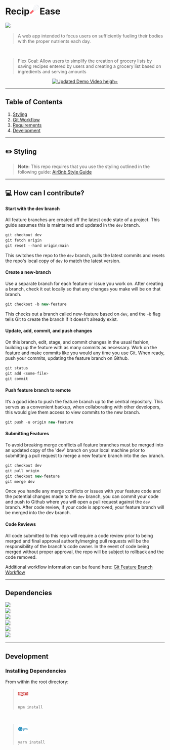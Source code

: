 # Recip<img src='./recip-ease.png' height='32' width='32'>Ease 

<img src="https://img.shields.io/github/license/sbirvin1s/recip-ease?style=flat-square"/>

> A web app intended to focus users on sufficiently fueling their bodies with the proper nutrients each day. 
<br/>

> Flex Goal: Allow users to simplify the creation of grocery lists by saving recipes entered by users and creating a grocery list based on ingredients and serving amounts

<p align="center">
  <a href="https://www.youtube.com/shorts/RRbkwgZDHXY">
    <img 
      src="https://res.cloudinary.com/dsfj56bcp/image/upload/v1675808835/Screenshot_2023-02-07_144251_y7flw9.png"
      alt="Updated Demo Video
      heigh="422"
      width="195"
    />
  </a>
</p>

---

## Table of Contents

1. [Styling](#pencil2-styling)
1. [Git Workflow](#computer-how-can-i-contribute)
1. [Requirements](#requirements)
1. [Development](#development)


---
## :pencil2: Styling

> **Note:** This repo requires that you use the styling outlined in the following guide: [AirBnb Style Guide](https://github.com/airbnb/javascript)
---

## :computer: How can I contribute?

#### Start with the dev branch
All feature branches are created off the latest code state of a project. This guide assumes this is maintained and updated in the `dev` branch.

```jsx
git checkout dev
git fetch origin
git reset --hard origin/main
```
This switches the repo to the `dev` branch, pulls the latest commits and resets the repo's local copy of `dev` to match the latest version.

#### Create a new-branch
Use a separate branch for each feature or issue you work on. After creating a branch, check it out locally so that any changes you make will be on that branch.

```jsx
git checkout -b new-feature
```

This checks out a branch called new-feature based on `dev`, and the `-b` flag tells Git to create the branch if it doesn’t already exist.

#### Update, add, commit, and push changes
On this branch, edit, stage, and commit changes in the usual fashion, building up the feature with as many commits as necessary. Work on the feature and make commits like you would any time you use Git. When ready, push your commits, updating the feature branch on Github.

```jsx
git status
git add <some-file>
git commit
```

#### Push feature branch to remote
It’s a good idea to push the feature branch up to the central repository. This serves as a convenient backup, when collaborating with other developers, this would give them access to view commits to the new branch.

```jsx
git push -u origin new-feature
```

#### Submitting Features
To avoid breaking merge conflicts all feature branches must be merged into an updated copy of the 'dev' branch on your local machine prior to submitting a pull request to merge a new feature branch into the `dev` branch.

```jsx
git checkout dev
git pull origin
git checkout new-feature
git merge dev
```

Once you handle any merge conflicts or issues with your feature code and the potential changes made to the `dev` branch, you can commit your code and push to Github where you will open a pull request against the `dev` branch. After code review, if your code is approved, your feature branch will be merged into the dev branch.


#### Code Reviews
All code submitted to this repo will require a code review prior to being merged and final approval authority/merging pull requests will be the responsibility of the branch's code owner. In the event of code being merged without proper approval, the repo will be subject to rollback and the code removed.


Additional workflow information can be found here: [Git Feature Branch Workflow](https://www.atlassian.com/git/tutorials/comparing-workflows/feature-branch-workflow)

---

## Dependencies
<div>
<img src="https://img.shields.io/github/package-json/dependency-version/sbirvin1s/recip-ease/nodemon?style=flat-square"/>
 <br/>
<img src="https://img.shields.io/github/package-json/dependency-version/sbirvin1s/recip-ease/webpack?style=flat-square" />
 <br/>
<img src="https://img.shields.io/github/package-json/dependency-version/sbirvin1s/recip-ease/react?style=flat-square" />
 <br/>
<img src="https://img.shields.io/github/package-json/dependency-version/sbirvin1s/recip-ease/axios?style=flat-square"/>
 <br/>
<img src="https://img.shields.io/github/package-json/dependency-version/sbirvin1s/recip-ease/express?style=flat-square" />
 <br/>
<img src="https://img.shields.io/github/package-json/dependency-version/sbirvin1s/recip-ease/styled-components?style=flat-square" />

 ---

## Development

### Installing Dependencies
From within the root directory:

> ![npm](./npm.png)
>```sh
>npm install
>```

<br/>

> ![yarn](./yarn.png)
>```sh
> yarn install
>```
